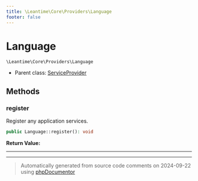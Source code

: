 ```yaml
---
title: \Leantime\Core\Providers\Language
footer: false
---
```


# Language




`\Leantime\Core\Providers\Language`

* Parent class: [ServiceProvider](../../../../classes.md)



## Methods

### register

Register any application services.

```php
public Language::register(): void
```









**Return Value:**





---


---
> Automatically generated from source code comments on 2024-09-22 using [phpDocumentor](http://www.phpdoc.org/)
